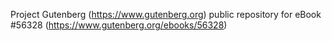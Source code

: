 Project Gutenberg (https://www.gutenberg.org) public repository for
eBook #56328 (https://www.gutenberg.org/ebooks/56328)
